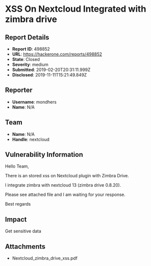 # XSS On Nextcloud Integrated with zimbra drive

## Report Details
- **Report ID**: 498852
- **URL**: https://hackerone.com/reports/498852
- **State**: Closed
- **Severity**: medium
- **Submitted**: 2019-02-20T20:31:11.999Z
- **Disclosed**: 2019-11-11T15:21:49.849Z

## Reporter
- **Username**: mondhers
- **Name**: N/A

## Team
- **Name**: N/A
- **Handle**: nextcloud

## Vulnerability Information
Hello Team,

There is an stored xss on Nextcloud plugin with Zimbra  Drive.

I integrate zimbra with nextcloud 13 (zimbra drive 0.8.20).

Please see attached file and I am waiting for your response.

Best regards

## Impact

Get sensitive data

## Attachments
- Nextcloud_zimbra_drive_xss.pdf
